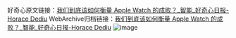 好奇心原文链接：[我们到底该如何衡量 Apple Watch 的成败？_智能_好奇心日报-Horace Dediu](https://www.qdaily.com/articles/8222.html)
WebArchive归档链接：[我们到底该如何衡量 Apple Watch 的成败？_智能_好奇心日报-Horace Dediu](http://web.archive.org/web/20190623152330/https://www.qdaily.com/articles/8222.html)
![image](http://ww3.sinaimg.cn/large/007d5XDply1g3vb7ancmdj30u02tvnms)